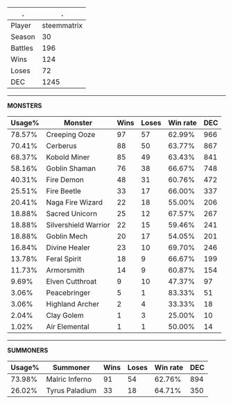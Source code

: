 .|.
|-|-
Player|steemmatrix
Season|30
Battles|196
Wins|124
Loses|72
DEC|1245

---
**MONSTERS**

Usage%|Monster|Wins|Loses|Win rate|DEC|
-|-|-|-|-|-|
78.57%|Creeping Ooze|97|57|62.99%|966|
70.41%|Cerberus|88|50|63.77%|867|
68.37%|Kobold Miner|85|49|63.43%|841|
58.16%|Goblin Shaman|76|38|66.67%|748|
40.31%|Fire Demon|48|31|60.76%|472|
25.51%|Fire Beetle|33|17|66.00%|337|
20.41%|Naga Fire Wizard|22|18|55.00%|206|
18.88%|Sacred Unicorn|25|12|67.57%|267|
18.88%|Silvershield Warrior|22|15|59.46%|241|
18.88%|Goblin Mech|20|17|54.05%|201|
16.84%|Divine Healer|23|10|69.70%|246|
13.78%|Feral Spirit|18|9|66.67%|199|
11.73%|Armorsmith|14|9|60.87%|154|
9.69%|Elven Cutthroat|9|10|47.37%|97|
3.06%|Peacebringer|5|1|83.33%|51|
3.06%|Highland Archer|2|4|33.33%|18|
2.04%|Clay Golem|1|3|25.00%|10|
1.02%|Air Elemental|1|1|50.00%|14|

---
**SUMMONERS**

Usage%|Summoner|Wins|Loses|Win rate|DEC|
-|-|-|-|-|-|
73.98%|Malric Inferno|91|54|62.76%|894|
26.02%|Tyrus Paladium|33|18|64.71%|350|
